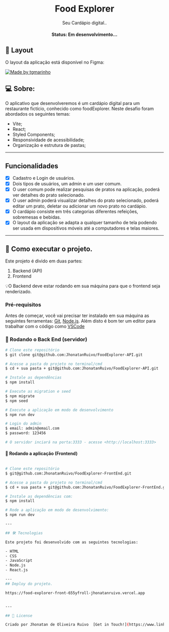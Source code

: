 <h1 align="center">
    <strong> Food Explorer </strong>
</h1>

<p align="center"> Seu Cardápio digital.. </p>

<h4 align="center"> 
	 Status: Em desenvolvimento...
</h4>

## 🎨 Layout

O layout da aplicação está disponível no Figma:

<a href="https://www.figma.com/community/file/1196874589259687769/food-explorer-v2" target="blank" >
  <img alt="Made by tgmarinho" src="https://img.shields.io/badge/Acessar%20Layout%20-Figma-%2304D361">
</a>

## 💻 Sobre:

O aplicativo que desenvolveremos é um cardápio digital para um restaurante fictício, conhecido como foodExplorer.
Neste desafio foram abordados os seguintes temas:

- Vite;
- React;
- Styled Components;
- Responsividade de acessibilidade;
- Organização e estrutura de pastas;

---

## Funcionalidades

- [x] Cadastro e Login de usuários.
- [x] Dois tipos de usuários, um admin e um user comum.
- [x] O user comum pode realizar pesquisas de pratos na aplicação, poderá ver detalhes do prato selecionado.
- [x] O user admin poderá visualizar detalhes do prato selecionado, poderá editar um prato, deletar ou adicionar um novo prato no cardápio.
- [x] O cardápio consiste em três categorias diferentes refeições, sobremesas e bebidas.
- [x] O layout da aplicação se adapta a qualquer tamanho de tela podendo ser usada em dispositivos móveis até a computadores e telas maiores.

---

## 🚀 Como executar o projeto.

Este projeto é divido em duas partes:

1. Backend (API)
2. Frontend

💡O Backend deve estar rodando em sua máquina para que o frontend seja renderizado.

### Pré-requisitos

Antes de começar, você vai precisar ter instalado em sua máquina as seguintes ferramentas:
[Git](https://git-scm.com), [Node.js](https://nodejs.org/en/).
Além disto é bom ter um editor para trabalhar com o código como [VSCode](https://code.visualstudio.com/)

### 🎲 Rodando o Back End (servidor)

```bash
# Clone este repositório
$ git clone git@github.com:JhonatanRuivo/FoodExplorer-API.git

# Acesse a pasta do projeto no terminal/cmd
$ cd + sua pasta + git@github.com:JhonatanRuivo/FoodExplorer-API.git

# Instale as dependências
$ npm install

# Execute as migration e seed
$ npm migrate
$ npm seed

# Execute a aplicação em modo de desenvolvimento
$ npm run dev

# Login do admin
$ email: admin@email.com
$ password: 123456

# O servidor inciará na porta:3333 - acesse <http://localhost:3333>
```

#### 🎲 Rodando a aplicação (Frontend)

```bash

# Clone este repositório
$ git@github.com:JhonatanRuivo/FoodExplorer-FrontEnd.git

# Acesse a pasta do projeto no terminal/cmd
$ cd + sua pasta + git@github.com:JhonatanRuivo/FoodExplorer-FrontEnd.git

# Instale as dependências com:
$ npm install

# Rode a aplicação em modo de desenvolvimento:
$ npm run dev

---

## 🛠 Tecnologias

Este projeto foi desenvolvido com as seguintes tecnologias:

- HTML
- CSS
- JavaScript
- Node.js
- React.js

---
## Deploy do projeto.

https://food-explorer-front-655yfroll-jhonatanruivo.vercel.app


---

## 📝 License

Criado por Jhonatan de Oliveira Ruivo  [Get in Touch!](https://www.linkedin.com/in/jhonatanruivo)

```
